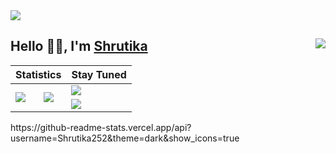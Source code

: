 <img src="https://rand-xyz.now.sh/api/hello">
<h2> Hello 🙋‍♀️, I'm <a href='https://github.com/Shrutika252'>Shrutika</a><img align="right" src="https://gpvc.arturio.dev/Shrutika252"></h2>

<table align="center">
    <thead>
        <tr>
          <th colspan=2>Statistics</th>
          <th>Stay Tuned</th>
        </tr>
    </thead>
    <tbody>
      <tr>
        <td rowspan=3>
          <a href="#">
           <img src="https://github-readme-stats.vercel.app/api?username=Shrutika252&show_icons=true&theme=github_dark">
          </a>
        </td>
        <td rowspan=3>
          <a href="#">
            <img src="http://github-readme-streak-stats.herokuapp.com?user=Shrutika252&theme=black-ice">
          </a>
        </td>
        <td>
          <a href="https://leetcode.com/ambreshrutika58/">
            <img src="https://img.shields.io/badge/LeetCode-000000?style=for-the-badge&logo=LeetCode&logoColor=#d16c06">
          </a>
        </td>
      </tr>
      <tr>
        <td>
          <a href="https://www.linkedin.com/in/shrutikaambre/?original_referer=https%3A%2F%2Fsearch%2Eyahoo%2Ecom%2F&originalSubdomain=in">
            <img src="https://img.shields.io/badge/LinkedIn-0077B5?style=for-the-badge&logo=linkedin&logoColor=white)">
          </a>
        </td>
      </tr>
    </tbody>
</table>
https://github-readme-stats.vercel.app/api?username=Shrutika252&theme=dark&show_icons=true
